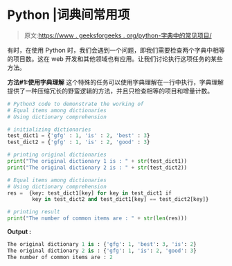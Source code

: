 # Python |词典间常用项

> 原文:[https://www . geeksforgeeks . org/python-字典中的常见项目/](https://www.geeksforgeeks.org/python-common-items-among-dictionaries/)

有时，在使用 Python 时，我们会遇到一个问题，即我们需要检查两个字典中相等的项目数。这在 web 开发和其他领域也有应用。让我们讨论执行这项任务的某些方法。

**方法#1:使用字典理解**
这个特殊的任务可以使用字典理解在一行中执行，字典理解提供了一种压缩冗长的野蛮逻辑的方法，并且只检查相等的项目和增量计数。

```py
# Python3 code to demonstrate the working of
# Equal items among dictionaries
# Using dictionary comprehension

# initializing dictionaries
test_dict1 = {'gfg' : 1, 'is' : 2, 'best' : 3}
test_dict2 = {'gfg' : 1, 'is' : 2, 'good' : 3}

# printing original dictionaries
print("The original dictionary 1 is : " + str(test_dict1))
print("The original dictionary 2 is : " + str(test_dict2))

# Equal items among dictionaries
# Using dictionary comprehension
res =  {key: test_dict1[key] for key in test_dict1 if 
        key in test_dict2 and test_dict1[key] == test_dict2[key]}

# printing result
print("The number of common items are : " + str(len(res)))
```

**Output :**

```py
The original dictionary 1 is : {'gfg': 1, 'best': 3, 'is': 2}
The original dictionary 2 is : {'gfg': 1, 'is': 2, 'good': 3}
The number of common items are : 2

```